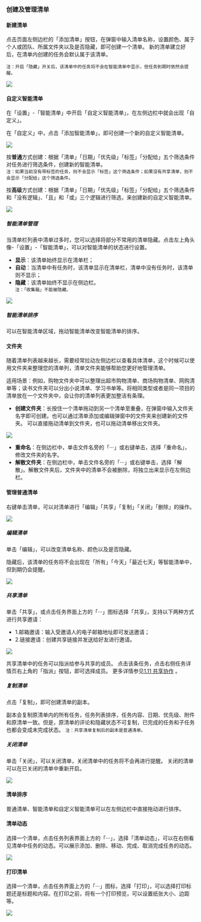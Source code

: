 ### 创建及管理清单


#### 新建清单

点击页面左侧边栏的「添加清单」按钮，在弹窗中输入清单名称，设置颜色、属于个人或团队、所属文件夹以及是否隐藏，即可创建一个清单。 新的清单建立好后，在清单内创建的任务会默认属于该清单。

`注：开启「隐藏」开关后，该清单中的任务将不会在智能清单中显示，但任务到期时依然会提醒。`

![](../images/web/1.2.4.png)


#### 自定义智能清单

在「设置」-「智能清单」中开启「自定义智能清单」，在左侧边栏中就会出现「自定义」。

在「自定义」中，点击「添加智能清单」，即可创建一个新的自定义智能清单。 

![](../images/web/1.2.2.png)

按**普通**方式创建：根据「清单」「日期」「优先级」「标签」「分配给」五个筛选条件对任务进行筛选条件，创建新的智能清单。 <br >`注：如果当前没有带标签的任务，则不会显示「标签」这个筛选条件；如果没有共享清单，则不会显示「分配给」这个筛选条件。`

按**高级**方式创建：根据「清单」「日期」「优先级」「标签」「分配给」五个筛选条件和「没有逻辑」、「且」和「或」三个逻辑进行筛选，来创建新的自定义智能清单。

![](../images/web/1.2.3.png) 

##### 智能清单管理

当清单栏列表中清单过多时，您可以选择将部分不常用的清单隐藏。点击左上角头像-「设置」-「智能清单」，可以对智能清单的状态进行设置。

* **显示**：该清单始终显示在清单栏；
* **自动**：当清单中有任务时，该清单显示在清单栏，清单中没有任务时，该清单则不显示；
* **隐藏**：该清单始终不显示在侧边栏。
  <br>`注：「收集箱」不能被隐藏。` 

![](../images/web/1.2.1.png)

##### 智能清单排序

可以在智能清单区域，拖动智能清单改变智能清单的排序。

#### 文件夹

随着清单列表越来越长，需要经常拉动左侧边栏以查看具体清单，这个时候可以使用文件夹来整理您的清单列，清单文件夹能够帮助您更好地管理清单。

适用场景：例如，购物文件夹中可以整理出超市购物清单、商场购物清单、网购清单等；读书文件夹可以分出小说清单、学习书单等。将相同类型或者是同一项目的清单放在一个文件夹中，会让你的清单列表更加整洁有条理。

* **创建文件夹**：长按住一个清单拖动到另一个清单至重叠，在弹窗中输入文件夹名字即可创建。也可以通过清单添加或编辑弹窗中的文件夹来创建新的文件夹。 可以直接拖动清单到文件夹，也可以拖动清单移出文件夹。

![](../images/web/1.2.5.png)

* **重命名**：在侧边栏中，单击文件名旁的「···」或右键单击，选择「重命名」，修改文件夹的名字。
* **解散文件夹**：在侧边栏中，单击文件名旁的「···」或右键单击，选择「解散」。解散文件夹后，文件夹中的清单不会被删除，将独立出来显示在左侧边栏。 
	

#### 管理普通清单

右键单击清单，可以对清单进行「编辑」「共享」「复制」「关闭」「删除」的操作。

![](../images/web/1.2.6.png)

##### 编辑清单

单击「编辑」，可以改变清单名称、颜色以及是否隐藏。

隐藏后，该清单的任务将不会出现在「所有」「今天」「最近七天」等智能清单中，但到期仍会提醒。

![](../images/web/1.2.7.png)

##### 共享清单

单击「共享」，或点击任务界面上方的「···」图标选择「共享」，支持以下两种方式进行共享邀请：

* 1.邮箱邀请：输入受邀请人的电子邮箱地址即可发送邀请；
* 2.链接邀请：创建共享链接并发送给好友进行邀请。

![](../images/web/1.2.8.png)

共享清单中的任务可以指派给参与共享的成员。 点击该条任务，点击右侧任务详情页右上角的「指派」按钮，即可选择成员。 更多详情参见[1.11 共享协作](../ios_app/5_share_lists.md) 。


##### 复制清单

点击「复制」，即可创建清单的副本。

副本会复制原清单内的所有任务，任务列表排序，任务内容、日期、优先级、附件和原清单一致。但是，原清单的评论和隐藏状态不可复制，已完成的任务和子任务也都会变成未完成状态。
`注：共享清单复制后的副本是普通清单。`

##### 关闭清单

单击「关闭」，可以关闭清单，关闭清单中的任务将不会再进行提醒。 关闭的清单可以在已关闭的清单中重新开启。

![](../images/web/1.2.9.png)

#### 清单排序

普通清单、智能清单和自定义智能清单可以在左侧边栏中直接拖动进行排序。

#### 清单动态

选择一个清单，点击任务列表界面上方的「···」，选择「清单动态」，可以在右侧看见清单中任务的动态。可以展示添加、删除、移动、完成、取消完成任务的动态。

![](../images/web/1.2.11.png)

#### 打印清单

选择一个清单，点击任务界面上方的「···」图标，选择「打印」，可以选择打印标题还是标题和内容。在打印之前，将有一个打印预览，可以设置纸张大小、边距等。

![](../images/web/1.2.12.png)

